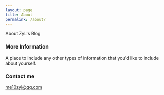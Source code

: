 ```yaml
---
layout: page
title: About
permalink: /about/
---
```


About ZyL's Blog

### More Information

A place to include any other types of information that you'd like to include about yourself.

### Contact me

[me10zyl@qq.com](mailto:me10zyl@qq.com)